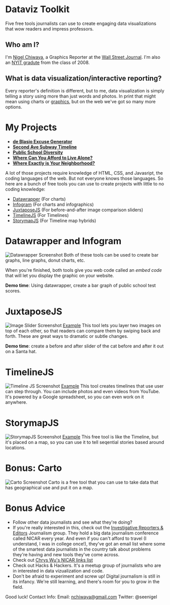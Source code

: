 # Dataviz Toolkit
Five free tools journalists can use to create engaging data visualizations that wow readers and impress professors.

## Who am I?
I'm [Nigel Chiwaya](https://twitter.com/seenigel), a Graphics Reporter at the [Wall Street Journal](wsj.com). I'm also an [NYIT gradute](https://scontent-iad3-1.xx.fbcdn.net/v/t1.0-9/1910598_509492745867_8899_n.jpg?oh=10b64b451664ee378ab2e3df1e6821d6&oe=593E3A72) from the class of 2008.

## What is data visualization/interactive reporting?

Every reporter's definition is different, but to me, data visualization is simply telling a story using more than just words and photos. In print that might mean using charts or [graphics](images/hotspots.png), but on the web we've got so many more options.

# My Projects
- [**de Blasio Excuse Generator**](https://www.dnainfo.com/new-york/20150316/far-rockaway/are-you-chronically-late-try-our-mayor-de-blasio-lateness-excuse-generator)
- [**Second Ave Subway Timeline**](https://www.dnainfo.com/new-york/20150623/upper-east-side/timeline-all-things-built-while-we-waited-for-second-ave-subway)
- [**Public School Diversity**](https://www.dnainfo.com/new-york/20141210/mott-haven/map-how-diverse-or-not-is-your-kids-public-school)
- [**Where Can You Afford to Live Alone?**](https://www.dnainfo.com/new-york/20160112/inwood/map-heres-where-you-can-afford-live-alone)
- [**Where Exactly is Your Neighborhood?**](https://www.dnainfo.com/new-york/20150811/midtown/draw-where-you-think-your-neighborhood-borders-are-on-this-map)

A lot of those projects require knowledge of HTML, CSS, and Javasript, the coding languages of the web. But not everyone knows those languages. So here are a bunch of free tools you can use to create projects with little to no coding knowledge:

- [Datawrapper](https://www.datawrapper.de) (For charts)
- [Infogram](https://infogr.am/) (For charts and infographics)
- [JuxtaposeJS](https://juxtapose.knightlab.com/) (For before-and-after image comparison sliders)
- [TimelineJS](http://timeline.knightlab.com/) (For Timelines)
- [StorymapJS](https://storymap.knightlab.com/) (For Timeline map hybrids)

# Datawrapper and Infogram
![Datawrapper Screenshot](images/datawrapper.png)
Both of these tools can be used to create bar graphs, line graphs, donut charts, etc.

When you're finished, both tools give you web code called an *embed code* that will let you display the graphic on your website.

**Demo time**: Using datawrapper, create a bar graph of public school test scores.


# JuxtaposeJS
![Image Slider Screenshot](images/image_slider.png)
[Example](https://www.dnainfo.com/new-york/20150326/east-village/massive-explosion-rips-through-east-village-building)
This tool lets you layer two images on top of each other, so that readers can compare them by swiping back and forth. These are great ways to dramatic or subtle changes.

**Demo time**: create a before and after slider of the cat before and after it out on a Santa hat.

# TimelineJS
![Timeline JS Screenshot](images/timeline.png)
[Example](https://www.dnainfo.com/new-york/20160826/jamaica/timeline-look-back-at-century-old-elmhurst-dairy-before-it-closes)
This tool creates timelines that use user can step through. You can include photos and even videos from YouTube. It's powered by a Google spreadsheet, so you can even work on it anywhere.

# StorymapJS
![StorymapJS Screenshot](images/storymap.png)
[Example](https://www.dnainfo.com/new-york/20160919/chelsea/timeline-how-ahman-khan-rahami-was-found)
This free tool is like the Timeline, but it's placed on a map, so you can use it to tell seqential stories based around locations.

# Bonus: Carto
![Carto Screenshot](images/carto.png)
Carto is a free tool that you can use to take data that has geographical use and put it on a map.

# Bonus Advice
- Follow other data journalists and see what they're doing?
- If you're really interested in this, check out the [Investigative Reporters & Editors](http://ire.org/) Journalism group. They hold a big data journalism conference called NICAR every year. And even if you can't afford to travel (I understand, I was in college once!), they've got an email list where some of the smartest data journalists in the country talk about problems they're having and new tools they've come across. 
- Check out [Chrys Wu's NICAR links list](http://blog.chryswu.com/2016/03/08/nicar16-slides-links-tutorials-resources/)
- Check out Hacks & Hackers. It's a meetup group of journalists who are in interested in data vizualization and code.
- Don't be afraid to experiment and screw up! Digital journalism is still in its infancy. We're still learning, and there's room for you to grow in the field.

Good luck!
Contact Info:
Email: nchiwaya@gmail.com
Twitter: @seenigel
